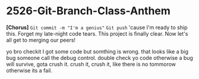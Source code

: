 # 2526-Git-Branch-Class-Anthem

**[Chorus]**
`Git commit -m "I'm a genius"`
`Git push` 'cause I'm ready to ship this.
Forget my late-night code tears.
This project is finally clear.
Now let's all get to merging our peers!

yo bro checkit I got some code but somthing is wrong.
that looks like a big bug someone call the debug control.
double check yo code otherwise a bug will survive, gota crush it.
crush it, crush it, like there is no tommorow otherwise its a fail.
